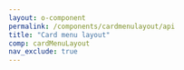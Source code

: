 ```yaml
---
layout: o-component
permalink: /components/cardmenulayout/api
title: "Card menu layout"
comp: cardMenuLayout
nav_exclude: true
---
```

